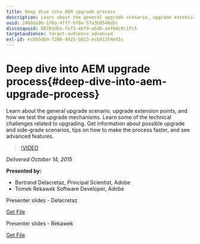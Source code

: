 ```yaml
---
title: Deep dive into AEM upgrade process
description: Learn about the general upgrade scenario, upgrade extension points, and how we test the upgrade mechanisms. Learn some of the technical challenges related to upgrading. Get information about possible upgrade and side-grade scenarios, tips on how to make the process faster, and see advanced features.
uuid: 2468da9b-178a-4fff-bf8e-57a3b0548d5c
discoiquuid: 86781dba-fe73-46f9-a5d0-a4f04c0c1fc5
targetaudience: target-audience advanced
exl-id: ecbb5db9-7286-4425-b023-ecb413f4ed1c
---
```

# Deep dive into AEM upgrade process{#deep-dive-into-aem-upgrade-process}

Learn about the general upgrade scenario, upgrade extension points, and how we test the upgrade mechanisms. Learn some of the technical challenges related to upgrading. Get information about possible upgrade and side-grade scenarios, tips on how to make the process faster, and see advanced features.

>[!VIDEO](https://video.tv.adobe.com/v/19376/?quality=9)

*Delivered October 14, 2015*

**Presented by:**

* Bertrand Delacretaz, Principal Scientist, Adobe
* Tomek Rekawek Software Developer, Adobe

Presenter slides - Delacretaz

[Get File](assets/aemgems-upgrades-2015-bdelacretaz.pdf)

Presenter slides - Rekawek

[Get File](assets/aemgems-upgrades-2015-trekaewk.pdf)
<!--
[Get back to the Overview](https://helpx.adobe.com/experience-manager/kt/eseminars/gems/aem-index.html)
-->

